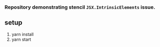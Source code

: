 ### Repository demonstrating stencil `JSX.IntrinsicElements` issue.

## setup
1. yarn install
2. yarn start
